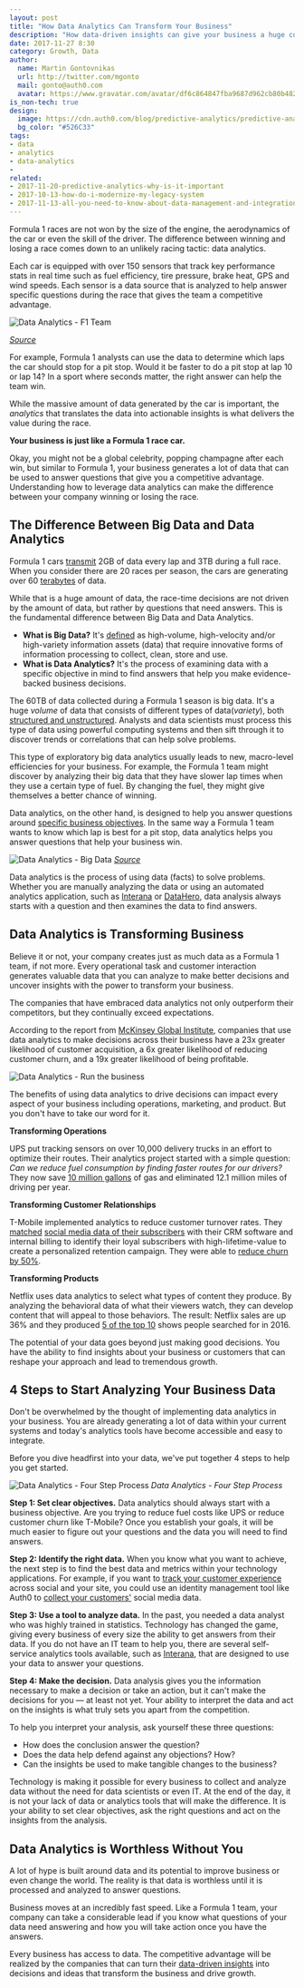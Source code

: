 ```yaml
---
layout: post
title: "How Data Analytics Can Transform Your Business"
description: "How data-driven insights can give your business a huge competitive advantage."
date: 2017-11-27 8:30
category: Growth, Data
author:
  name: Martin Gontovnikas
  url: http://twitter.com/mgonto
  mail: gonto@auth0.com
  avatar: https://www.gravatar.com/avatar/df6c864847fba9687d962cb80b482764??s=60
is_non-tech: true
design:
  image: https://cdn.auth0.com/blog/predictive-analytics/predictive-analytics-main.png
  bg_color: "#526C33"
tags:
- data
- analytics
- data-analytics
- 
related:
- 2017-11-20-predictive-analytics-why-is-it-important
- 2017-10-13-how-do-i-modernize-my-legacy-system
- 2017-11-13-all-you-need-to-know-about-data-management-and-integration
---
```


Formula 1 races are not won by the size of the engine, the aerodynamics of the car or even the skill of the driver. The difference between winning and losing a race comes down to an unlikely racing tactic: data analytics.

Each car is equipped with over 150 sensors that track key performance stats in real time such as fuel efficiency, tire pressure, brake heat, GPS and wind speeds. Each sensor is a data source that is analyzed to help answer specific questions during the race that gives the team a competitive advantage.

![Data Analytics - F1 Team](https://www.metasphere.co.uk/wp-content/uploads/2014/09/bmw-saub-f1-08-half-2012-11-515x364.jpg)

_[Source](https://www.metasphere.co.uk/telemetry-data-journey-f1/)_

For example, Formula 1 analysts can use the data to determine which laps the car should stop for a pit stop. Would it be faster to do a pit stop at lap 10 or lap 14? In a sport where seconds matter, the right answer can help the team win.

While the massive amount of data generated by the car is important, the *analytics* that translates the data into actionable insights is what delivers the value during the race.

**Your business is just like a Formula 1 race car.**

Okay, you might not be a global celebrity, popping champagne after each win, but similar to Formula 1, your business generates a lot of data that can be used to answer questions that give you a competitive advantage. Understanding how to leverage data analytics can make the difference between your company winning or losing the race.

## The Difference Between Big Data and Data Analytics

Formula 1 cars [transmit](https://channels.theinnovationenterprise.com/articles/f1-and-data-analytics-it-s-a-numbers-game) 2GB of data every lap and 3TB during a full race. When you consider there are 20 races per season, the cars are generating over 60 [terabytes](https://www.lifewire.com/terabytes-gigabytes-amp-petabytes-how-big-are-they-4125169) of data.

While that is a huge amount of data, the race-time decisions are not driven by the amount of data, but rather by questions that need answers. This is the fundamental difference between Big Data and Data Analytics.

* **What is Big Data?** It's [defined](https://en.wikipedia.org/wiki/Big_data) as high-volume, high-velocity and/or high-variety information assets (data) that require innovative forms of information processing to collect, clean, store and use.
* **What is Data Analytics?** It's the process of examining data with a specific objective in mind to find answers that help you make evidence-backed business decisions.

The 60TB of data collected during a Formula 1 season is big data. It's a huge *volume* of data that consists of different types of data(*variety*), both [structured and unstructured](https://brightplanet.com/2012/06/structured-vs-unstructured-data/). Analysts and data scientists must process this type of data using powerful computing systems and then sift through it to discover trends or correlations that can help solve problems.

This type of exploratory big data analytics usually leads to new, macro-level efficiencies for your business. For example, the Formula 1 team might discover by analyzing their big data that they have slower lap times when they use a certain type of fuel. By changing the fuel, they might give themselves a better chance of winning.

Data analytics, on the other hand, is designed to help you answer questions around [specific business objectives](https://auth0.com/blog/insight-execution-why-analytics-matter/). In the same way a Formula 1 team wants to know which lap is best for a pit stop, data analytics helps you answer questions that help your business win.

![Data Analytics - Big Data](https://blogs.sas.com/content/sascom/files/2014/09/how-big-data-is-changing-IT-business-collaboration.jpg)
_[Source](https://blogs.sas.com)_

Data analytics is the process of using data (facts) to solve problems. Whether you are manually analyzing the data or using an automated analytics application, such as [Interana](https://www.interana.com/) or [DataHero](https://datahero.com/resource/predictive-data-analytics/), data analysis always starts with a question and then examines the data to find answers.

## Data Analytics is Transforming Business

Believe it or not, your company creates just as much data as a Formula 1 team, if not more. Every operational task and customer interaction generates valuable data that you can analyze to make better decisions and uncover insights with the power to transform your business.

The companies that have embraced data analytics not only outperform their competitors, but they continually exceed expectations.

According to the report from [McKinsey Global Institute](https://www.mckinseyonmarketingandsales.com/sites/default/files/pdf/Datamatics.pdf), companies that use data analytics to make decisions across their business have a 23x greater likelihood of customer acquisition, a 6x greater likelihood of reducing customer churn, and a 19x greater likelihood of being profitable.

![Data Analytics - Run the business](https://cdn.auth0.com/blog/datalytics/run-the-business.png)

The benefits of using data analytics to drive decisions can impact every aspect of your business including operations, marketing, and product. But you don't have to take our word for it.

**Transforming Operations**

UPS put tracking sensors on over 10,000 delivery trucks in an effort to optimize their routes. Their analytics project started with a simple question: *Can we reduce fuel consumption by finding faster routes for our drivers?* They now save [10 million gallons](http://edition.cnn.com/2017/02/16/world/ups-trucks-no-left-turns/index.html) of gas and eliminated 12.1 million miles of driving per year.

**Transforming Customer Relationships**

T-Mobile implemented analytics to reduce customer turnover rates. They [matched](https://auth0.com/learn/powering-user-analytics-identity/) [social media data of their subscribers](https://auth0.com/learn/powering-user-analytics-identity/) with their CRM software and internal billing to identify their loyal subscribers with high-lifetime-value to create a personalized retention campaign. They were able to [reduce churn by 50%](https://datafloq.com/read/t-mobile-usa-cuts-downs-churn-rate-with-big-data/512).

**Transforming Products**

Netflix uses data analytics to select what types of content they produce. By analyzing the behavioral data of what their viewers watch, they can develop content that will appeal to those behaviors. The result: Netflix sales are up 36% and they produced [5 of the top 10](https://www.wired.com/2017/01/netflix-investing-original-shows-finally-pays-off/) shows people searched for in 2016.

The potential of your data goes beyond just making good decisions. You have the ability to find insights about your business or customers that can reshape your approach and lead to tremendous growth.

## 4 Steps to Start Analyzing Your Business Data

Don't be overwhelmed by the thought of implementing data analytics in your business. You are already generating a lot of data within your current systems and today's analytics tools have become accessible and easy to integrate.

Before you dive headfirst into your data, we've put together 4 steps to help you get started.

![Data Analytics - Four Step Process](https://cdn.auth0.com/blog/datalytics/four-step-process.png)
_Data Analytics - Four Step Process_

**Step 1: Set clear objectives.** Data analytics should always start with a business objective. Are you trying to reduce fuel costs like UPS or reduce customer churn like T-Mobile? Once you establish your goals, it will be much easier to figure out your questions and the data you will need to find answers.

**Step 2: Identify the right data.** When you know what you want to achieve, the next step is to find the best data and metrics within your technology applications. For example, if you want to [track your customer experience](https://www.zendesk.com/resources/why-companies-should-invest-in-the-customer-experience/) across social and your site, you could use an identity management tool like Auth0 to [collect your customers'](https://auth0.com/blog/360-view-of-customer-by-managing-identity/) social media data.

**Step 3: Use a tool to analyze data.** In the past, you needed a data analyst who was highly trained in statistics. Technology has changed the game, giving every business of every size the ability to get answers from their data. If you do not have an IT team to help you, there are several self-service analytics tools available, such as [Interana](https://www.interana.com/product), that are designed to use your data to answer your questions.

**Step 4: Make the decision.** Data analysis gives you the information necessary to make a decision or take an action, but it can't make the decisions for you  — at least not yet. Your ability to interpret the data and act on the insights is what truly sets you apart from the competition.

To help you interpret your analysis, ask yourself these three questions:

* How does the conclusion answer the question?
* Does the data help defend against any objections? How?
* Can the insights be used to make tangible changes to the business?

Technology is making it possible for every business to collect and analyze data without the need for data scientists or even IT. At the end of the day, it is not your lack of data or analytics tools that will make the difference. It is your ability to set clear objectives, ask the right questions and act on the insights from the analysis.

## Data Analytics is Worthless Without You

A lot of hype is built around data and its potential to improve business or even change the world. The reality is that data is worthless until it is processed and analyzed to answer questions.

Business moves at an incredibly fast speed. Like a Formula 1 team, your company can take a considerable lead if you know what questions of your data need answering and how you will take action once you have the answers.

Every business has access to data. The competitive advantage will be realized by the companies that can turn their [data-driven insights](https://auth0.com/blog/how-to-become-a-data-driven-marketer/) into decisions and ideas that transform the business and drive growth.
